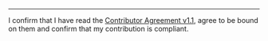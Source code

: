 

______________________________________
I confirm that I have read the [Contributor Agreement v1.1](https://github.com/tegonal/gt/blob/v0.10.1/.github/Contributor%20Agreement.txt), agree to be bound on them and confirm that my contribution is compliant.
